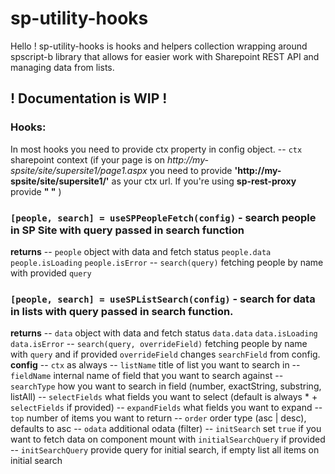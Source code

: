 # sp-utility-hooks

Hello ! sp-utility-hooks is hooks and helpers collection wrapping around spscript-b library that allows for easier work with Sharepoint REST API and managing data from lists.

## ! Documentation is WIP !

### Hooks:

In most hooks you need  to provide ctx property in config object.
 -- `ctx` sharepoint context (if your page is on *http://my-spsite/site/supersite1/page1.aspx* you need to provide **'http://my-spsite/site/supersite1/'** as your ctx url. If you're using **sp-rest-proxy** provide **" "** )

### **`[people, search] = useSPPeopleFetch(config)`** - search people in SP Site with query passed in search function
**returns** 
 -- `people` object with data and fetch status `people.data` `people.isLoading` `people.isError` 
 -- `search(query)` fetching people by name with provided `query`

### **`[people, search] = useSPListSearch(config)`** - search for data in lists with query passed in search function.
**returns** 
 -- `data` object with data and fetch status `data.data` `data.isLoading` `data.isError` 
 -- `search(query, overrideField)` fetching people by name with  `query` and if provided `overrideField` changes `searchField` from config.
 **config**
 -- `ctx` as always
 -- `listName` title of list you want to search in
 -- `fieldName` internal name of field that you want to search against
 -- `searchType` how you want to search in field (number, exactString, substring, listAll)
 -- `selectFields` what fields you want to select (default is always * + `selectFields` if provided)
 -- `expandFields` what fields you want to expand
 -- `top` number of items you want to return
 -- `order` order type (asc | desc), defaults to asc
 -- `odata` additional odata (filter)
 -- `initSearch` set `true` if you want to fetch data on component mount with `initialSearchQuery` if provided
 -- `initSearchQuery` provide query for initial search, if empty list all items on initial search
 
 
